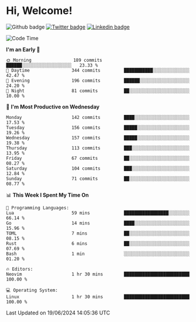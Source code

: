   # Hi, Welcome!
  ![Github badge](https://img.shields.io/github/followers/kraken-afk.svg?style=social&label=Follow&maxAge=2592000)
  [![Twitter badge](https://img.shields.io/badge/-Twitter-00acee?style=flat-square&logo=Twitter&logoColor=white)](https://twitter.com/trshppl)
  [![Linkedin badge](https://img.shields.io/badge/LinkedIn-0077B5?style=flat-square&logo=linkedin&logoColor=white)](https://www.linkedin.com/in/noveanrer)
<!--START_SECTION:waka-->
![Code Time](http://img.shields.io/badge/Code%20Time-231%20hrs%2038%20mins-blue)

**I'm an Early 🐤** 

```text
🌞 Morning                189 commits         ██████░░░░░░░░░░░░░░░░░░░   23.33 % 
🌆 Daytime                344 commits         ███████████░░░░░░░░░░░░░░   42.47 % 
🌃 Evening                196 commits         ██████░░░░░░░░░░░░░░░░░░░   24.20 % 
🌙 Night                  81 commits          ██░░░░░░░░░░░░░░░░░░░░░░░   10.00 % 
```
📅 **I'm Most Productive on Wednesday** 

```text
Monday                   142 commits         ████░░░░░░░░░░░░░░░░░░░░░   17.53 % 
Tuesday                  156 commits         █████░░░░░░░░░░░░░░░░░░░░   19.26 % 
Wednesday                157 commits         █████░░░░░░░░░░░░░░░░░░░░   19.38 % 
Thursday                 113 commits         ███░░░░░░░░░░░░░░░░░░░░░░   13.95 % 
Friday                   67 commits          ██░░░░░░░░░░░░░░░░░░░░░░░   08.27 % 
Saturday                 104 commits         ███░░░░░░░░░░░░░░░░░░░░░░   12.84 % 
Sunday                   71 commits          ██░░░░░░░░░░░░░░░░░░░░░░░   08.77 % 
```


📊 **This Week I Spent My Time On** 

```text
💬 Programming Languages: 
Lua                      59 mins             █████████████████░░░░░░░░   66.14 % 
Go                       14 mins             ████░░░░░░░░░░░░░░░░░░░░░   15.96 % 
TOML                     7 mins              ██░░░░░░░░░░░░░░░░░░░░░░░   08.15 % 
Rust                     6 mins              ██░░░░░░░░░░░░░░░░░░░░░░░   07.69 % 
Bash                     1 min               ░░░░░░░░░░░░░░░░░░░░░░░░░   01.20 % 

🔥 Editors: 
Neovim                   1 hr 30 mins        █████████████████████████   100.00 % 

💻 Operating System: 
Linux                    1 hr 30 mins        █████████████████████████   100.00 % 
```


 Last Updated on 19/06/2024 14:05:36 UTC
<!--END_SECTION:waka-->
